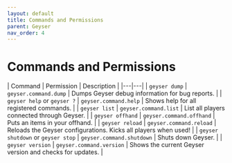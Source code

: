 ```yaml
---
layout: default
title: Commands and Permissions
parent: Geyser
nav_order: 4
---
```

# Commands and Permissions

| Command | Permission | Description |
|---|---|
| `geyser dump` | `geyser.command.dump` | Dumps Geyser debug information for bug reports. |
| `geyser help` or `geyser ?` | `geyser.command.help` | Shows help for all registered commands. |
| `geyser list` | `geyser.command.list` | List all players connected through Geyser. |
| `geyser offhand` | `geyser.command.offhand` | Puts an items in your offhand. |
| `geyser reload` | `geyser.command.reload` | Reloads the Geyser configurations. Kicks all players when used! |
| `geyser shutdown` or `geyser stop` | `geyser.command.shutdown` | Shuts down Geyser. |
| `geyser version` | `geyser.command.version` | Shows the current Geyser version and checks for updates. |